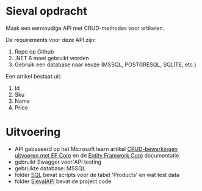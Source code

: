 # Sieval opdracht
Maak een eenvoudige API met CRUD-methodes voor artikelen. 

De requirements voor deze API zijn:
1.	Repo op Github
2.	.NET 6 moet gebruikt worden
3.	Gebruik een database naar keuze (MSSQL, POSTGRESQL, SQLITE, etc.)

Een artikel bestaat uit:
1.	Id
2.	Sku
3.	Name
4.	Price 

# Uitvoering
- API gebaseerd op het Microsoft learn artikel [CRUD-bewerkingen uitvoeren met EF Core](https://learn.microsoft.com/nl-nl/training/modules/build-web-api-minimal-database/2-what-is-entity-framework-core) en de [Entity Framwork Core](https://learn.microsoft.com/en-us/ef/core/) documentatie.
- gebruikt Swagger voor`API testing
- gebruikte database: MSSQL
- folder [SQL](SQL) bevat scripts voor de tabel 'Products' en wat test data
- folder [SievalAPI](SievalAPI) bevat de project code
